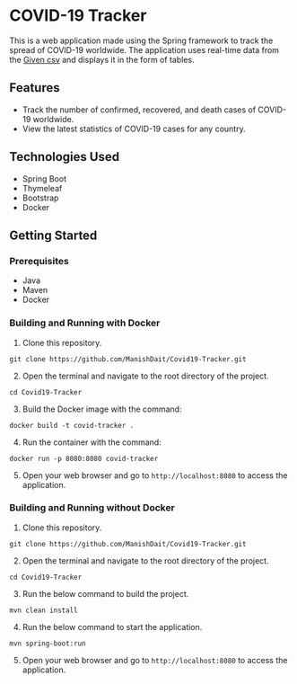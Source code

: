 # COVID-19 Tracker

This is a web application made using the Spring framework to track the spread of COVID-19 worldwide. The application uses real-time data from the [Given csv](https://raw.githubusercontent.com/CSSEGISandData/COVID-19/master/csse_covid_19_data/csse_covid_19_time_series/time_series_covid19_confirmed_global.csv) and displays it in the form of tables. 

## Features

- Track the number of confirmed, recovered, and death cases of COVID-19 worldwide.
- View the latest statistics of COVID-19 cases for any country.

## Technologies Used

- Spring Boot
- Thymeleaf
- Bootstrap
- Docker

## Getting Started

### Prerequisites

- Java
- Maven
- Docker

### Building and Running with Docker

1. Clone this repository.
```
git clone https://github.com/ManishDait/Covid19-Tracker.git
```
2. Open the terminal and navigate to the root directory of the project.
```
cd Covid19-Tracker
```
3. Build the Docker image with the command:
 ```
 docker build -t covid-tracker .
 ```
4. Run the container with the command: 
```
docker run -p 8080:8080 covid-tracker
```
5. Open your web browser and go to `http://localhost:8080` to access the application.

### Building and Running without Docker

1. Clone this repository.
```
git clone https://github.com/ManishDait/Covid19-Tracker.git
```
2. Open the terminal and navigate to the root directory of the project.
```
cd Covid19-Tracker
```
3. Run the below command to build the project.
```
mvn clean install
```
4. Run the below command to start the application.
```
mvn spring-boot:run
```
5. Open your web browser and go to `http://localhost:8080` to access the application.


